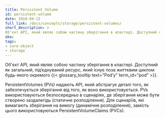 ```yaml
---
title: Persistent Volume
id: persistent-volume
date: 2018-04-12
full_link: /docs/concepts/storage/persistent-volumes/
short_description: >
Обʼєкт API, який являє собою частину зберігання в кластері. Доступний як загальний, підʼєднуваний ресурс, який існує поза життєвим циклом будь-якого окремого {{< glossary_tooltip text="Podʼу" term_id="pod" >}}.
aka: 
tags:
- core-object
- storage
---
```

 Об'єкт API, який являє собою частину зберігання в кластері. Доступний як загальний, підʼєднуваний ресурс, який існує поза життєвим циклом будь-якого окремого {{< glossary_tooltip text="Podʼу" term_id="pod" >}}.

<!--more--> 

PersistentVolumes (PVs) надають API, який абстрагує деталі того, як забезпечується зберігання від того, як воно використовується. PVs використовуються безпосередньо в сценаріях, де зберігання може бути створено заздалегідь (статичне розподілення). Для сценаріїв, які вимагають зберігання на вимогу (динамічне розподілення), замість цього використовуються PersistentVolumeClaims (PVCs).

